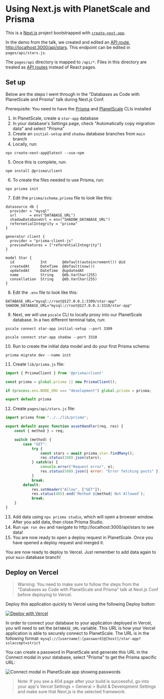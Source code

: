 # Using Next.js with PlanetScale and Prisma

This is a [Next.js](https://nextjs.org/) project bootstrapped with [`create-next-app`](https://github.com/vercel/next.js/tree/canary/packages/create-next-app).

In the demo from the talk, we created and edited an [API route](https://nextjs.org/docs/api-routes/introduction), [http://localhost:3000/api/stars](http://localhost:3000/api/stars). This endpoint can be edited in `pages/api/stars.js`.

The `pages/api` directory is mapped to `/api/*`. Files in this directory are treated as [API routes](https://nextjs.org/docs/api-routes/introduction) instead of React pages.

## Set up

Below are the steps I went through in the "Databases as Code with PlanetScale and Prisma" talk during Next.js Conf.

Prerequisite: You need to have the [Prisma](https://www.prisma.io/docs/concepts/components/prisma-cli/installatio) and [PlanetScale](https://docs.planetscale.com/reference/planetscale-environment-setup) CLIs installed

1. In PlanetScale, create a `star-app` database
2. In your database's Settings page, check "Automatically copy migration data" and select "Prisma"
3. Create an `initial-setup` and `shadow` database branches from `main` branch
4. Locally, run:
```
npx create-next-app@latest --use-npm
```
5. Once this is complete, run:
```cd star-app
npm install @prisma\client
```
6. To create the files needed to use Prisma, run:
```
npx prisma init
```
7. Edit the `prisma/schema.prisma` file to look like this: 
```
datasource db {
  provider = "mysql"
  url      = env("DATABASE_URL")
  shadowDatabaseUrl = env("SHADOW_DATABASE_URL")
  refernetialIntegrity = "prisma"
}

generator client {
  provider = "prisma-client-js"
  previewFeatures = ["referentialIntegrity"]
}

model Star {
  id            Int       @default(autoincrement()) @id
  createdAt     DateTime  @default(now())
  updatedAt     DateTime  @updatedAt
  name          String    @db.VarChar(255)
  consellation  String    @db.VarChar(255)
}
```
8. Edit the `.env` file to look like this: 
```
DATABASE_URL="mysql://root@127.0.0.1:3309/star-app"
SHADOW_DATABASE_URL="mysql://root@127.0.0.1:3310/star-app"
```
9. Next, we will use `pscale` CLI to locally proxy into our PlanetScale database. In a two different terminal tabs, run:
```
pscale connect star-app initial-setup --port 3309
```
```
pscale connect star-app shadow --port 3310
```
10. Run to create the initial data model and do your first Prisma schema:
```
prisma migrate dev --name init
```
11. Create `lib/prisma.js` file:
```javascript
import { PrismaClient } from '@prisma/client'

const prisma = global.prisma || new PrismaClient();

if (process.env.NODE_ENV === "development") global.prisma = prisma;

export default prisma
```
12. Create `pages/api/stars.js` file:
```javascript
import prisma from "../../lib/prisma";

export default async function assetHandler(req, res) {
    const { method } = req;

    switch (method) {
        case "GET":
            try {   
                const stars = await prisma.star.findMany();
                res.status(200).json(stars);
            } catch(e) {
                console.error("Request error", e);
                res.status(500).json({ error: "Error fetching posts" });
            }
            break;
        default:
            res.setHeader("Allow", ["GET"]);
            res.status(405).end(`Method ${method} Not Allowed`);
            break;
    }
}
```
13. Add data using `npx prisma studio`, which will open a browser window. After you add data, then close Prisma Studio. 
14. Run `npm run dev` and navigate to http://localhost:3000/api/stars to see data!
15. You are now ready to open a deploy request in PlanetScale. Once you have opened a deploy request and merged it. 

You are now ready to deploy to Vercel. Just remember to add data again to your `main` database branch!

## Deploy on Vercel

> Warning: You need to make sure to follow the steps from the "Databases as Code with PlanetScale and Prisma" talk at Next.js Conf before deploying to Vercel. 

Deploy this application quickly to Vercel using the following Deploy button:

[![Deploy with Vercel](https://vercel.com/button)](https://vercel.com/new/clone?repository-url=https%3A%2F%2Fgithub.com%2Fplanetscale%2Fnextjs-conf-2021&env=DATABASE_URL&envDescription=Create%20a%20new%20Password%20in%20PlanetScale%20and%20get%20the%20Prisma%20URL.%20Example%3A%20mysql%3A%2F%2F%5Busername%5D%3A%5Bpassword%5D%40%5Bhost%5D%2Fstar-app%3Fsslaccept%3Dstrict&envLink=https%3A%2F%2Fdocs.planetscale.com%2Fconcepts%2Fconnection-strings)

In order to connect your database to your application deployed in Vercel, you will need to set the `DATABASE_URL` variable. This URL is how your Vercel application is able to securely connect to PlanetScale. The URL is in the following format: `mysql://[username]:[password]@[host]/star-app?sslaccept=strict`

You can create a password in PlanetScale and generate this URL in the Connect modal in your database, select "Prisma" to get the Prisma specific URL: 

![Connect modal in PlanetScale app showing passwords](https://cdn.sanity.io/images/f1avhira/production/ecc1910dce37410254a169060a35538976a1fdf5-1624x1298.png)

> Note: If you see a 404 page after your build is successful, go into your app's Vercel Settings > General > Build & Development Settings and make sure that Next.js is the selected framework.
